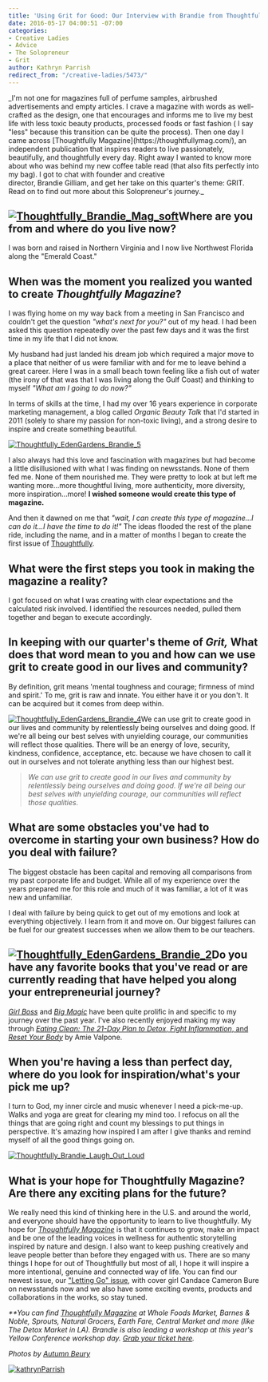 ```yaml
---
title: 'Using Grit for Good: Our Interview with Brandie from Thoughtfully Magazine'
date: 2016-05-17 04:00:51 -07:00
categories:
- Creative Ladies
- Advice
- The Solopreneur
- Grit
author: Kathryn Parrish
redirect_from: "/creative-ladies/5473/"
---
```


<div>_I'm not one for magazines full of perfume samples, airbrushed advertisements and empty articles. I crave a magazine with words as well-crafted as the design, one that encourages and informs me to live my best life with less toxic beauty products, processed foods or fast fashion ( I say "less" because this transition can be quite the process). Then one day I came across [Thoughtfully Magazine](https://thoughtfullymag.com/), an independent publication that inspires readers to live passionately, beautifully, and thoughtfully every day. Right away I wanted to know more about who was behind my new coffee table read (that also fits perfectly into my bag). I got to chat with founder and creative director, Brandie Gilliam, and get her take on this quarter's theme: GRIT. Read on to find out more about this Solopreneur's journey._</div>

## [![Thoughtfully_Brandie_Mag_soft](https://yellow-blog-images.imgix.net/2016/05/Thoughtfully_Brandie_Mag_soft.jpg)](https://yellow-blog-images.imgix.net/2016/05/Thoughtfully_Brandie_Mag_soft.jpg)Where are you from and where do you live now?

I was born and raised in Northern Virginia and I now live Northwest Florida along the "Emerald Coast."

## When was the moment you realized you wanted to create _Thoughtfully Magazine_?

I was flying home on my way back from a meeting in San Francisco and couldn't get the question _"what's next for you?"_ out of my head. I had been asked this question repeatedly over the past few days and it was the first time in my life that I did not know.

My husband had just landed his dream job which required a major move to a place that neither of us were familiar with and for me to leave behind a great career. Here I was in a small beach town feeling like a fish out of water (the irony of that was that I was living along the Gulf Coast) and thinking to myself _"What am I going to do now?"_

In terms of skills at the time, I had my over 16 years experience in corporate marketing management, a blog called _Organic Beauty Talk_ that I'd started in 2011 (solely to share my passion for non-toxic living), and a strong desire to inspire and create something beautiful.

[![Thoughtfully_EdenGardens_Brandie_5](https://yellow-blog-images.imgix.net/2016/05/Thoughtfully_EdenGardens_Brandie_5.jpg)](https://yellow-blog-images.imgix.net/2016/05/Thoughtfully_EdenGardens_Brandie_5.jpg)

I also always had this love and fascination with magazines but had become a little disillusioned with what I was finding on newsstands. None of them fed me. None of them nourished me. They were pretty to look at but left me wanting more...more thoughtful living, more authenticity, more diversity, more inspiration...more! **I wished someone would create this type of magazine.**

And then it dawned on me that _"wait, I can create this type of magazine...I can do it...I have the time to do it!"_ The ideas flooded the rest of the plane ride, including the name, and in a matter of months I began to create the first issue of [Thoughtfully](https://thoughtfullymag.com/).

## What were the first steps you took in making the magazine a reality?

I got focused on what I was creating with clear expectations and the calculated risk involved. I identified the resources needed, pulled them together and began to execute accordingly.

## In keeping with our quarter's theme of _Grit,_ What does that word mean to you and how can we use grit to create good in our lives and community?

By definition, grit means 'mental toughness and courage; firmness of mind and spirit.' To me, grit is raw and innate. You either have it or you don't. It can be acquired but it comes from deep within.

[![Thoughtfully_EdenGardens_Brandie_4](https://yellow-blog-images.imgix.net/2016/05/Thoughtfully_EdenGardens_Brandie_4.jpg)](https://yellow-blog-images.imgix.net/2016/05/Thoughtfully_EdenGardens_Brandie_4.jpg)We can use grit to create good in our lives and community by relentlessly being ourselves and doing good. If we're all being our best selves with unyielding courage, our communities will reflect those qualities. There will be an energy of love, security, kindness, confidence, acceptance, etc. because we have chosen to call it out in ourselves and not tolerate anything less than our highest best.

> _We can use grit to create good in our lives and community by relentlessly being ourselves and doing good. If we're all being our best selves with unyielding courage, our communities will reflect those qualities._

## What are some obstacles you've had to overcome in starting your own business? How do you deal with failure?

The biggest obstacle has been capital and removing all comparisons from my past corporate life and budget. While all of my experience over the years prepared me for this role and much of it was familiar, a lot of it was new and unfamiliar.

I deal with failure by being quick to get out of my emotions and look at everything objectively. I learn from it and move on. Our biggest failures can be fuel for our greatest successes when we allow them to be our teachers.

## [![Thoughtfully_EdenGardens_Brandie_2](https://yellow-blog-images.imgix.net/2016/05/Thoughtfully_EdenGardens_Brandie_2.jpg)](https://yellow-blog-images.imgix.net/2016/05/Thoughtfully_EdenGardens_Brandie_2.jpg)Do you have any favorite books that you've read or are currently reading that have helped you along your entrepreneurial journey?

_[Girl Boss](http://www.amazon.com/GIRLBOSS-Sophia-Amoruso/dp/039916927X)_ and _[Big Magic](http://www.amazon.com/Big-Magic-Creative-Living-Beyond/dp/1594634718/ref=sr_1_1?s=books&ie=UTF8&qid=1463460232&sr=1-1&keywords=big+magic)_ have been quite prolific in and specific to my journey over the past year. I've also recently enjoyed making my way through [_Eating Clean: The 21-Day Plan to Detox_, _Fight Inflammation_, and _Reset Your Body_](http://www.amazon.com/Eating-Clean-21-Day-Detox-Inflammation/dp/0544546466) by Amie Valpone.

## When you're having a less than perfect day, where do you look for inspiration/what's your pick me up?

I turn to God, my inner circle and music whenever I need a pick-me-up. Walks and yoga are great for clearing my mind too. I refocus on all the things that are going right and count my blessings to put things in perspective. It's amazing how inspired I am after I give thanks and remind myself of all the good things going on.

[![Thoughtfully_Brandie_Laugh_Out_Loud](https://yellow-blog-images.imgix.net/2016/05/Thoughtfully_Brandie_Laugh_Out_Loud.jpg)](https://yellow-blog-images.imgix.net/2016/05/Thoughtfully_Brandie_Laugh_Out_Loud.jpg)

## What is your hope for Thoughtfully Magazine? Are there any exciting plans for the future?

We really need this kind of thinking here in the U.S. and around the world, and everyone should have the opportunity to learn to live thoughtfully. My hope for _[Thoughtfully Magazine](https://thoughtfullymag.com/)_ is that it continues to grow, make an impact and be one of the leading voices in wellness for authentic storytelling inspired by nature and design. I also want to keep pushing creatively and leave people better than before they engaged with us. There are so many things I hope for out of Thoughtfully but most of all, I hope it will inspire a more intentional, genuine and connected way of life. You can find our newest issue, our ["Letting Go" issue](https://thoughtfullymag.com/shop/), with cover girl Candace Cameron Bure on newsstands now and we also have some exciting events, products and collaborations in the works, so stay tuned.

_**You can find <u>[Thoughtfully Magazine](https://thoughtfullymag.com/)</u> at Whole Foods Market, Barnes & Noble, Sprouts, Natural Grocers, Earth Fare, Central Market and more (like The Detox Market in LA). Brandie is also leading a workshop at this year's Yellow Conference workshop day. [Grab your ticket here](http://yellowconference.com/yellow-conference-workshop-day/)._

_Photos by [Autumn Beury](http://www.hellomisslovely.com/)_

[![kathrynParrish](https://yellow-blog-images.imgix.net/2016/05/kathrynParrish.jpg)](http://yellowconference.com/)
